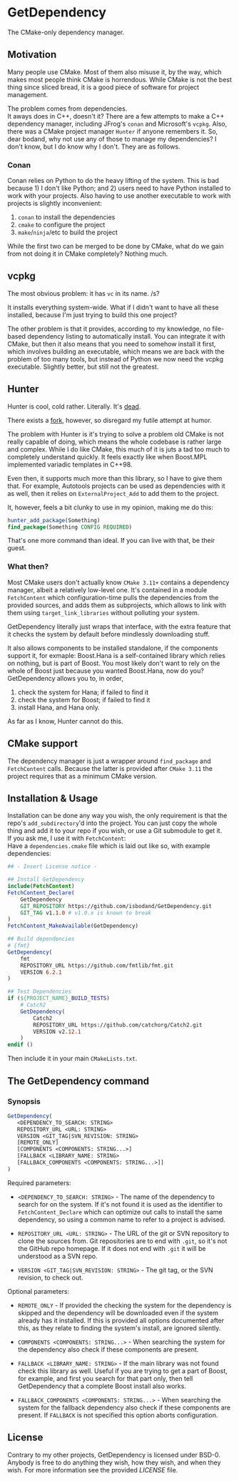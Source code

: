 # GetDependency

The CMake-only dependency manager. 

## Motivation

Many people use CMake. Most of them also misuse it, by the way, which makes most people think CMake is horrendous.
While CMake is not the best thing since sliced bread, it is a good piece of software for project management.

The problem comes from dependencies.  
It aways does in C++, doesn't it?
There are a few attempts to make a C++ dependency manager, including JFrog's `conan` and Microsoft's `vcpkg`.
Also, there was a CMake project manager `Hunter` if anyone remembers it.
So, dear bodand, why not use any of those to manage my dependencies?
I don't know, but I do know why I don't. They are as follows.

### Conan

Conan relies on Python to do the heavy lifting of the system. This is bad because 1) I don't like Python; 
and 2) users need to have Python installed to work with your projects.
Also having to use another executable to work with projects is slightly inconvenient:

 1) `conan` to install the dependencies
 2) `cmake` to configure the project
 3) `make`/`ninja`/etc to build the project

While the first two can be merged to be done by CMake, what do we gain from not doing it in CMake completely?
Nothing much.

## vcpkg

The most obvious problem: it has `vc` in its name. /s?

It installs everything system-wide. What if I didn't want to have all these installed, because I'm just trying
to build this one project? 

The other problem is that it provides, according to my knowledge, no file-based dependency listing to automatically
install. You can integrate it with CMake, but then it also means that you need to somehow install it first, which involves building an executable,
which means we are back with the problem of too many tools, but instead of Python we now need the vcpkg executable.
Slightly better, but still not the greatest.

## Hunter

Hunter is cool, cold rather. Literally. It's [dead](https://github.com/ruslo/hunter).

There exists a [fork](https://github.com/cpp-pm/hunter), however, so disregard my futile attempt at humor.

The problem with Hunter is it's trying to solve a problem old CMake is not really capable of doing,
which means the whole codebase is rather large and complex. 
While I do like CMake, this much of it is juts a tad too much to completely understand quickly.
It feels exactly like when Boost.MPL implemented variadic templates in C++98.

Even then, it supports much more than this library, so
I have to give them that. For example, Autotools projects
can be used as dependencies with it as well, then it relies on `ExternalProject_Add` to add them to the project.

It, however, feels a bit clunky to use in my opinion, making me do this:

```cmake
hunter_add_package(Something)
find_package(Something CONFIG REQUIRED)
```

That's one more command than ideal. If you can live with that, be their guest.

### What then?

Most CMake users don't actually know `CMake 3.11+` contains a dependency manager, albeit a 
relatively low-level one.
It's contained in a module `FetchContent` which configuration-time pulls the dependencies from 
the provided sources, and adds them as subprojects, which allows to link with them using 
`target_link_libraries` without polluting your system.

GetDependency literally just wraps that interface, with the extra feature that it checks the system 
by default before mindlessly downloading stuff.

It also allows components to be installed standalone, if the components support it, for exmaple:
Boost.Hana is a self-contained library which relies on nothing, but is part of Boost.
You most likely don't want to rely on the whole of Boost just because you wanted Boost.Hana, now
do you?
GetDependency allows you to, in order,
 1) check the system for Hana; if failed to find it
 2) check the system for Boost; if failed to find it
 3) install Hana, and Hana only.

As far as I know, Hunter cannot do this.

## CMake support

The dependency manager is just a wrapper around `find_package` and `FetchContent` calls.
Because the latter is provided after `CMake 3.11` the project requires that as a minimum 
CMake version.

## Installation & Usage

Installation can be done any way you wish, the only requirement is that the repo's 
`add_subdirectory`'d into the project.
You can just copy the whole thing and add it to your repo if you wish, or use a Git submodule
to get it.  
If you ask me, I use it with `FetchContent`:  
Have a `dependencies.cmake` file which is laid out like so, with example dependencies:

```cmake
## - Insert License notice -

## Install GetDependency
include(FetchContent)
FetchContent_Declare(
    GetDependency
    GIT_REPOSITORY https://github.com/isbodand/GetDependency.git
    GIT_TAG v1.1.0 # v1.0.x is known to break
)
FetchContent_MakeAvailable(GetDependency)

## Build dependencies
# {fmt}
GetDependency(
    fmt
    REPOSITORY_URL https://github.com/fmtlib/fmt.git
    VERSION 6.2.1
)

## Test Dependencies
if (${PROJECT_NAME}_BUILD_TESTS)
    # Catch2
    GetDependency(
        Catch2
        REPOSITORY_URL https://github.com/catchorg/Catch2.git
        VERSION v2.12.1
    )
endif ()

```
Then include it in your main `CMakeLists.txt`.

## The GetDependency command

### Synopsis
```cmake
GetDependency(
   <DEPENDENCY_TO_SEARCH: STRING>
   REPOSITORY_URL <URL: STRING>
   VERSION <GIT_TAG|SVN_REVISION: STRING>
   [REMOTE_ONLY]
   [COMPONENTS <COMPONENTS: STRING...>]
   [FALLBACK <LIBRARY_NAME: STRING>
   [FALLBACK_COMPONENTS <COMPONENTS: STRING...>]]
)
```

Required parameters:

 - `<DEPENDENCY_TO_SEARCH: STRING>` - The name of the dependency to search for on the system. 
  If it's not found it is used as the identifier to `FetchContent_Declare` which can optimize 
  out calls to install the same dependency, so using a common name to refer to a project is advised.

 - `REPOSITORY_URL <URL: STRING>` - The URL of the git or SVN repository to clone the sources from.
  Git repositories are to end with `.git`, so it's not the GitHub repo homepage. If it does not end 
  with `.git` it will be understood as a SVN repo.

 - `VERSION <GIT_TAG|SVN_REVISION: STRING>` - The git tag, or the SVN revision, to check out.

Optional parameters:
 - `REMOTE_ONLY` - If provided the checking the system for the dependency is skipped and the 
  dependency will be downloaded even if the system already has it installed.
  If this is provided all options documented after this, as they relate to finding the
  system's install, are ignored silently.

 - `COMPONENTS <COMPONENTS: STRING...>` - When searching the system for the dependency also
  check if these components are present.

 - `FALLBACK <LIBRARY_NAME: STRING>` - If the main library  was not found check this library
  as well. Useful if you are trying to get a part of Boost, for example, and first you search
  for that part only, then tell GetDependency that a complete Boost install also works. 

 - `FALLBACK_COMPONENTS <COMPONENTS: STRING...>` - When searching the system for the fallback
  dependency also check if these components are present. If `FALLBACK` is not specified this option aborts configuration.

## License

Contrary to my other projects, GetDependency is licensed under BSD-0.
Anybody is free to do anything they wish, how they wish, and when they wish.
For more information see the provided *LICENSE* file.